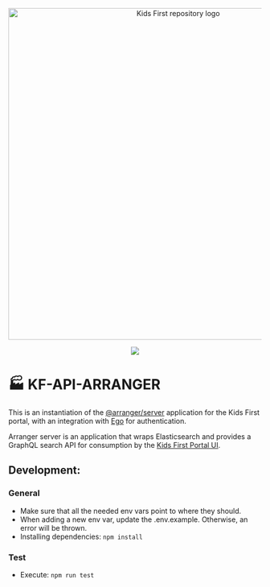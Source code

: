 <p align="center">
  <img src="docs/kids_first_logo.svg" alt="Kids First repository logo" width="660px" />
</p>
<p align="center">
  <a href="https://opensource.org/licenses/Apache-2.0"><img src="https://img.shields.io/badge/License-Apache%202.0-blue.svg?style=for-the-badge"></a>
</p>

# :factory: KF-API-ARRANGER
This is an instantiation of the [@arranger/server](https://github.com/overture-stack/arranger/tree/develop/modules/server) application for the Kids First portal, with an integration with [Ego](https://github.com/overture-stack/ego) for authentication.

Arranger server is an application that wraps Elasticsearch and provides a GraphQL search API for consumption by the [Kids First Portal UI](https://github.com/kids-first/kf-portal-ui).

## Development:


### General
* Make sure that all the needed env vars point to where they should.
* When adding a new env var, update the .env.example. Otherwise, an error will be thrown.
* Installing dependencies: `npm install`

### Test
* Execute: `npm run test`
